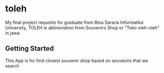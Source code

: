 # toleh

My final project requisite for graduate from Bina Sarana Informatika University, TOLEH is abbreviation from Souvenirs Shop or "Toko oleh-oleh" in jawa

## Getting Started

This App is for find closest souvenir shop based on souvenirs that we search
